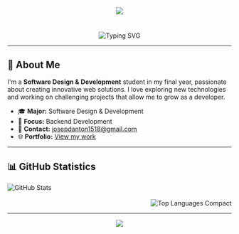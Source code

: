 <div align="center">
  <img src="https://capsule-render.vercel.app/api?type=waving&color=gradient&height=200&section=header&text=Welcome%20to%20my%20profile!&fontSize=30&fontColor=fff&animation=fadeIn&fontAlignY=35&desc=Backend%20Developer%20|%20Lima,%20Peru&descSize=15&descAlignY=55" />
</div>

# 

<div align="center">
  <img src="https://readme-typing-svg.herokuapp.com?font=Fira+Code&pause=1000&color=36BCF7&center=true&vCenter=true&width=435&lines=Josep+Rivera;Software+Design+%26+Development;Backend+Developer;Always+learning+new+technologies" alt="Typing SVG" />
</div>

---

## 🚀 About Me

I'm a **Software Design & Development** student in my final year, passionate about creating innovative web solutions. I love exploring new technologies and working on challenging projects that allow me to grow as a developer.

- 🎓 **Major:** Software Design & Development
- 💼 **Focus:** Backend Development
- 📧 **Contact:** [josepdanton1518@gmail.com](mailto:josepdanton1518@gmail.com)
- 🌐 **Portfolio:** [View my work](https://portfolio-zeta-five-f7bmxvyh4b.vercel.app/)

---

## 📊 GitHub Statistics

<div align="left">
  <img src="https://github-readme-stats.vercel.app/api?username=JosepRivera&show_icons=true&theme=radical&card_width=400&card_height=200" alt="GitHub Stats" />
  <img align="right" src="https://github-readme-stats.vercel.app/api/top-langs/?username=JosepRivera&theme=radical&layout=compact&card_width=300" alt="Top Languages Compact" style="margin-top: 35px;" />
</div>
<br clear="both"/>

---

<div align="center">

  <img src="https://capsule-render.vercel.app/api?type=waving&color=gradient&height=120&section=footer&text=Goodbye!&fontSize=20&fontColor=fff&animation=fadeIn" />
  <br/>
  
</div>
